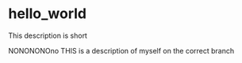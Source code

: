 # hello_world
This description is short

NONONONOno THIS is a description of myself on the correct branch
